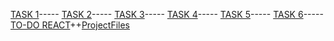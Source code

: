 [TASK 1](skrudg.github.io/pr1/project.html)-----
[TASK 2](skrudg.github.io/pr2/pr2.html)-----
[TASK 3](skrudg.github.io/pr3/pr3.html)-----
[TASK 4](skrudg.github.io/pr4/pr4.html)-----
[TASK 5](skrudg.github.io/pr5/pr5.html)-----
[TASK 6](skrudg.github.io/pr6/pr6.html)-----
[TO-DO REACT](https://aqueous-depths-21915.herokuapp.com)++[ProjectFiles](skrudg.github.io/my-app)
